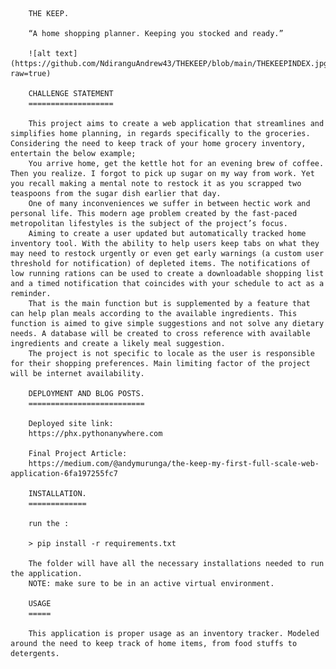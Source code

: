         THE KEEP.

        “A home shopping planner. Keeping you stocked and ready.”

        ![alt text](https://github.com/NdiranguAndrew43/THEKEEP/blob/main/THEKEEPINDEX.jpg?raw=true)

        CHALLENGE STATEMENT
        ===================

        This project aims to create a web application that streamlines and simplifies home planning, in regards specifically to the groceries. Considering the need to keep track of your home grocery inventory, entertain the below example;
        You arrive home, get the kettle hot for an evening brew of coffee. Then you realize. I forgot to pick up sugar on my way from work. Yet you recall making a mental note to restock it as you scrapped two teaspoons from the sugar dish earlier that day.
        One of many inconveniences we suffer in between hectic work and personal life. This modern age problem created by the fast-paced metropolitan lifestyles is the subject of the project’s focus. 
        Aiming to create a user updated but automatically tracked home inventory tool. With the ability to help users keep tabs on what they may need to restock urgently or even get early warnings (a custom user threshold for notification) of depleted items. The notifications of low running rations can be used to create a downloadable shopping list and a timed notification that coincides with your schedule to act as a reminder.
        That is the main function but is supplemented by a feature that can help plan meals according to the available ingredients. This function is aimed to give simple suggestions and not solve any dietary needs. A database will be created to cross reference with available ingredients and create a likely meal suggestion.
        The project is not specific to locale as the user is responsible for their shopping preferences. Main limiting factor of the project will be internet availability.

        DEPLOYMENT AND BLOG POSTS.
        ==========================

        Deployed site link:
        https://phx.pythonanywhere.com

        Final Project Article:
        https://medium.com/@andymurunga/the-keep-my-first-full-scale-web-application-6fa197255fc7

        INSTALLATION.
        =============

        run the :

        > pip install -r requirements.txt

        The folder will have all the necessary installations needed to run the application.
        NOTE: make sure to be in an active virtual environment.

        USAGE
        =====

        This application is proper usage as an inventory tracker. Modeled around the need to keep track of home items, from food stuffs to detergents.




